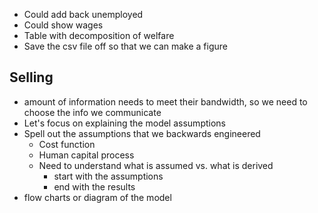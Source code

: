 * Could add back unemployed 
* Could show wages
* Table with decomposition of welfare 
* Save the csv file off so that we can make a figure 
## Selling 
* amount of information needs to meet their bandwidth, so we need to choose the info we communicate 
* Let's focus on explaining the model assumptions 
* Spell out the assumptions that we backwards engineered 
	* Cost function 
	* Human capital process 
	* Need to understand what is assumed vs. what is derived 
		* start with the assumptions
		* end with the results
* flow charts or diagram of the model 

